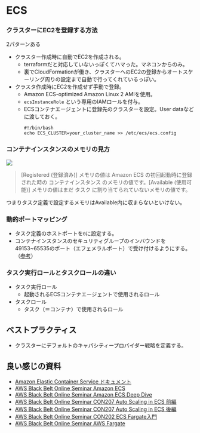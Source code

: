 # ECS


### クラスターにEC2を登録する方法

2パターンある
- クラスター作成時に自動でEC2を作成される。
  - terraformだと対応していないっぽくてハマった。マネコンからのみ。
  - 裏でCloudFormationが働き、クラスターへのEC2の登録からオートスケーリング周りの設定まで自動で行ってくれているっぽい。
- クラスタ作成時にEC2を作成せず手動で登録。
  - Amazon ECS-optimized Amazon Linux 2 AMIを使用。
  - `ecsInstanceRole` という専用のIAMロールを付与。
  - ECSコンテナエージェントに登録先のクラスターを設定。User dataなどに渡しておく。
    ```
    #!/bin/bash
    echo ECS_CLUSTER=your_cluster_name >> /etc/ecs/ecs.config
    ```

### コンテナインスタンスのメモリの見方

<img src="https://docs.aws.amazon.com/ja_jp/AmazonECS/latest/developerguide/images/instance-memory.png">  

>[Registered (登録済み)] メモリの値は Amazon ECS の初回起動時に登録された時の コンテナインスタンス のメモリの値です。[Available (使用可能)] メモリの値はまだ タスク に割り当てられていないメモリの値です。

つまりタスク定義で設定するメモリはAvailable内に収まらないといけない。

### 動的ポートマッピング
- タスク定義のホストポートを`0`に設定する。
- コンテナインスタンスのセキュリティグループのインバウンドを49153~65535のポート（エフェメラルポート）で受け付けるようにする。（[参考](https://aws.amazon.com/jp/premiumsupport/knowledge-center/dynamic-port-mapping-ecs/)）

### タスク実行ロールとタスクロールの違い
- タスク実行ロール
  - 起動されるECSコンテナエージェントで使用されるロール
- タスクロール
  - タスク（＝コンテナ）で使用されるロール
## ベストプラクティス
- クラスターにデフォルトのキャパシティープロバイダー戦略を定義する。
## 良い感じの資料

- [Amazon Elastic Container Service ドキュメント](https://docs.aws.amazon.com/ja_jp/ecs/index.html)
- [AWS Black Belt Online Seminar Amazon ECS](https://youtu.be/tmMLLjQrrRA)
- [AWS Black Belt Online Seminar Amazon ECS Deep Dive](https://youtu.be/3bohQetK2OE)
- [AWS Black Belt Online Seminar CON207 Auto Scaling in ECS 前編](https://youtu.be/FeRkcA33-d0)
- [AWS Black Belt Online Seminar CON207 Auto Scaling in ECS 後編](https://youtu.be/45uuyy16RS4)
- [AWS Black Belt Online Seminar CON202 ECS Fargate入門](https://youtu.be/5fXwkTgWrjw)
- [AWS Black Belt Online Seminar AWS Fargate](https://youtu.be/rwwOoFBq2AU)
